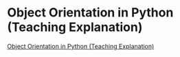 # Object Orientation in Python (Teaching Explanation)
[Object Orientation in Python (Teaching Explanation)](https://aiwithcloud.com/2022/09/19/object_orientation_in_python_teaching_explanation/)
